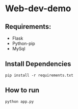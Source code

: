# Web-dev-demo

## Requirements:
* Flask
* Python-pip
* MySql

## Install Dependencies
  `pip install -r requirements.txt`
  
  
## How to run 
   `python app.py`

